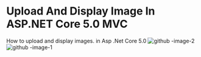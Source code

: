 # Upload And Display Image In ASP.NET Core 5.0 MVC

How to upload and display images. in Asp .Net Core 5.0
![github -image-2](https://user-images.githubusercontent.com/67828030/133816149-a306e957-dd43-499f-87f6-01f324f498ac.jpg)
![github -image-1](https://user-images.githubusercontent.com/67828030/133816154-665eb3ab-88f0-4f15-b6a1-32481251f3c3.jpg)
